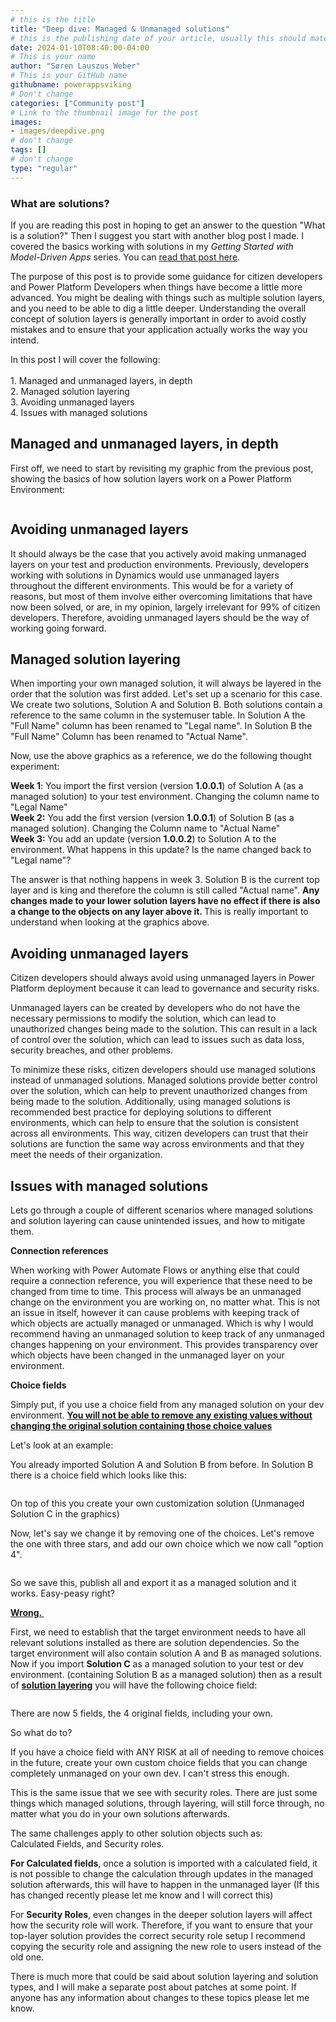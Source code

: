 ```yaml
---
# this is the title
title: "Deep dive: Managed & Unmanaged solutions"
# this is the publishing date of your article, usually this should match "now"
date: 2024-01-10T08:40:00-04:00
# This is your name
author: "Søren Lauszus Weber"
# This is your GitHub name
githubname: powerappsviking
# Don't change
categories: ["Community post"]
# Link to the thumbnail image for the post
images: 
- images/deepdive.png
# don't change
tags: []
# don't change
type: "regular"
---
```


<!-- wp:heading {"level":3} -->
<h3 class="wp-block-heading">What are solutions?</h3>
<!-- /wp:heading -->

<!-- wp:paragraph -->
<p>If you are reading this post in hoping to get an answer to the question "What is a solution?" Then I suggest you start with another blog post I made. I covered the basics working with solutions in my <em>Getting Started with Model-Driven Apps </em>series. You can <a href="https://powerappsviking.com/2023/06/12/working-with-solutions/">read that post here</a>.</p>
<!-- /wp:paragraph -->

<!-- wp:paragraph -->
<p></p>
<!-- /wp:paragraph -->

<!-- wp:paragraph -->
<p>The purpose of this post is to provide some guidance for citizen developers and Power Platform Developers when things have become a little more advanced. You might be dealing with things such as multiple solution layers, and you need to be able to dig a little deeper. Understanding the overall concept of solution layers is generally important in order to avoid costly mistakes and to ensure that your application actually works the way you intend.</p>
<!-- /wp:paragraph -->

<!-- wp:paragraph -->
<p>In this post I will cover the following:<br><br>1. Managed and unmanaged layers, in depth<br>2. Managed solution layering<br>3. Avoiding unmanaged layers<br>4. Issues with managed solutions</p>
<!-- /wp:paragraph -->

<!-- wp:heading -->
<h2 class="wp-block-heading">Managed and unmanaged layers, in depth</h2>
<!-- /wp:heading -->

<!-- wp:paragraph -->
<p>First off, we need to start by revisiting my graphic from the previous post, showing the basics of how solution layers work on a Power Platform Environment:</p>
<!-- /wp:paragraph -->

<!-- wp:image {"id":160,"sizeSlug":"large","linkDestination":"none"} -->
<figure class="wp-block-image size-large"><img src="https://powerappsviking.files.wordpress.com/2023/08/2023-08-12_19-51-54.png?w=1024" alt="" class="wp-image-160" /></figure>
<!-- /wp:image -->

<!-- wp:paragraph -->
<p></p>
<!-- /wp:paragraph -->

<!-- wp:heading -->
<h2 class="wp-block-heading">Avoiding unmanaged layers</h2>
<!-- /wp:heading -->

<!-- wp:paragraph -->
<p>It should always be the case that you actively avoid making unmanaged layers on your test and production environments. Previously, developers working with solutions in Dynamics would use unmanaged layers throughout the different environments. This would be for a variety of reasons, but most of them involve either overcoming limitations that have now been solved, or are, in my opinion, largely irrelevant for 99% of citizen developers. Therefore, avoiding unmanaged layers should be the way of working going forward.</p>
<!-- /wp:paragraph -->

<!-- wp:heading -->
<h2 class="wp-block-heading">Managed solution layering</h2>
<!-- /wp:heading -->

<!-- wp:paragraph -->
<p>When importing your own managed solution, it will always be layered in the order that the solution was first added. Let's set up a scenario for this case. <br>We create two solutions, Solution A and Solution B. Both solutions contain a reference to the same column in the systemuser table. In Solution A the "Full Name" column has been renamed to "Legal name". In Solution B the "Full Name" Column has been renamed to "Actual Name".</p>
<!-- /wp:paragraph -->

<!-- wp:paragraph -->
<p>Now, use the above graphics as a reference, we do the following thought experiment:</p>
<!-- /wp:paragraph -->

<!-- wp:paragraph -->
<p><strong>Week 1</strong>: You import the first version (version <strong>1.0.0.1</strong>) of Solution A (as a managed solution) to your test environment. Changing the column name to "Legal Name"<br><strong>Week 2:</strong> You add the first version (version <strong>1.0.0.1</strong>) of Solution B (as a managed solution). Changing the Column name to "Actual Name"<br><strong>Week 3: </strong> You add an update (version <strong>1.0.0.2</strong>) to Solution A to the environment. What happens in this update? Is the name changed back to "Legal name"?</p>
<!-- /wp:paragraph -->

<!-- wp:paragraph -->
<p>The answer is that nothing happens in week 3. Solution B is the current top layer and is king and therefore the column is still called "Actual name". <strong>Any changes made to your lower solution layers have no effect if there is also a change to the objects on any layer above it. </strong>This is really important to understand when looking at the graphics above.</p>
<!-- /wp:paragraph -->

<!-- wp:heading -->
<h2 class="wp-block-heading">Avoiding unmanaged layers</h2>
<!-- /wp:heading -->

<!-- wp:paragraph -->
<p>Citizen developers should always avoid using unmanaged layers in Power Platform deployment because it can lead to governance and security risks.</p>
<!-- /wp:paragraph -->

<!-- wp:paragraph -->
<p>Unmanaged layers can be created by developers who do not have the necessary permissions to modify the solution, which can lead to unauthorized changes being made to the solution. This can result in a lack of control over the solution, which can lead to issues such as data loss, security breaches, and other problems.</p>
<!-- /wp:paragraph -->

<!-- wp:paragraph -->
<p>To minimize these risks, citizen developers should use managed solutions instead of unmanaged solutions. Managed solutions provide better control over the solution, which can help to prevent unauthorized changes from being made to the solution. Additionally, using managed solutions is recommended best practice for deploying solutions to different environments, which can help to ensure that the solution is consistent across all environments. This way, citizen developers can trust that their solutions are function the same way across environments and that they meet the needs of their organization.</p>
<!-- /wp:paragraph -->

<!-- wp:heading -->
<h2 class="wp-block-heading">Issues with managed solutions</h2>
<!-- /wp:heading -->

<!-- wp:paragraph -->
<p>Lets go through a couple of different scenarios where managed solutions and solution layering can cause unintended issues, and how to mitigate them. </p>
<!-- /wp:paragraph -->

<!-- wp:paragraph -->
<p><strong>Connection references</strong></p>
<!-- /wp:paragraph -->

<!-- wp:paragraph -->
<p>When working with Power Automate Flows or anything else that could require a connection reference, you will experience that these need to be changed from time to time. This process will always be an unmanaged change on the environment you are working on, no matter what. This is not an issue in itself, however it can cause problems with keeping track of which objects are actually managed or unmanaged. Which is why I would recommend having an unmanaged solution to keep track of any unmanaged changes happening on your environment. This provides transparency over which objects have been changed in the unmanaged layer on your environment.</p>
<!-- /wp:paragraph -->

<!-- wp:paragraph -->
<p><strong>Choice fields</strong></p>
<!-- /wp:paragraph -->

<!-- wp:paragraph -->
<p>Simply put, if you use a choice field from any managed solution on your dev environment. <strong><u>You will not be able to remove any existing values without changing the original solution containing those choice values</u></strong></p>
<!-- /wp:paragraph -->

<!-- wp:paragraph -->
<p>Let's look at an example:</p>
<!-- /wp:paragraph -->

<!-- wp:paragraph -->
<p>You already imported Solution A and Solution B from before. In Solution B there is a choice field which looks like this:<br></p>
<!-- /wp:paragraph -->

<!-- wp:image {"id":179,"sizeSlug":"large","linkDestination":"none"} -->
<figure class="wp-block-image size-large"><img src="https://powerappsviking.files.wordpress.com/2023/08/image.jpeg?w=708" alt="" class="wp-image-179" /></figure>
<!-- /wp:image -->

<!-- wp:paragraph -->
<p>On top of this you create your own customization solution (Unmanaged Solution C in the graphics)</p>
<!-- /wp:paragraph -->

<!-- wp:paragraph -->
<p>Now, let's say we change it by removing one of the choices. Let's remove the one with three stars, and add our own choice which we now call "option 4".</p>
<!-- /wp:paragraph -->

<!-- wp:image {"id":180,"sizeSlug":"large","linkDestination":"none"} -->
<figure class="wp-block-image size-large"><img src="https://powerappsviking.files.wordpress.com/2023/08/image-1.jpeg?w=561" alt="" class="wp-image-180" /></figure>
<!-- /wp:image -->

<!-- wp:paragraph -->
<p>So we save this, publish all and export it as a managed solution and it works. Easy-peasy right?</p>
<!-- /wp:paragraph -->

<!-- wp:paragraph -->
<p><strong><u>Wrong.&nbsp;</u></strong></p>
<!-- /wp:paragraph -->

<!-- wp:paragraph -->
<p>First, we need to establish that the target environment needs to have all relevant solutions installed as there are solution dependencies. So the target environment will also contain solution A and B as managed solutions. Now if you import <strong>Solution C</strong> as a managed solution to your test or dev environment. (containing Solution B as a managed solution) then as a result of <strong><u>solution layering</u></strong> you will have the following choice field:</p>
<!-- /wp:paragraph -->

<!-- wp:image {"id":181,"sizeSlug":"large","linkDestination":"none"} -->
<figure class="wp-block-image size-large"><img src="https://powerappsviking.files.wordpress.com/2023/08/image-2.jpeg?w=563" alt="" class="wp-image-181" /></figure>
<!-- /wp:image -->

<!-- wp:paragraph -->
<p>There are now 5 fields, the 4 original fields, including your own.</p>
<!-- /wp:paragraph -->

<!-- wp:paragraph -->
<p>So what do to?</p>
<!-- /wp:paragraph -->

<!-- wp:paragraph -->
<p>If you have a choice field with ANY RISK at all of needing to remove choices in the future, create your own custom choice fields that you can change completely unmanaged on your own dev. I can't stress this enough.&nbsp;</p>
<!-- /wp:paragraph -->

<!-- wp:paragraph -->
<p>This is the same issue that we see with security roles. There are just some things which managed solutions, through layering, will still force through, no matter what you do in your own solutions afterwards.</p>
<!-- /wp:paragraph -->

<!-- wp:paragraph -->
<p>The same challenges apply to other solution objects such as: <br>Calculated Fields, and Security roles.</p>
<!-- /wp:paragraph -->

<!-- wp:paragraph -->
<p><strong>For Calculated fields</strong>, once a solution is imported with a calculated field, it is not possible to change the calculation through updates in the managed solution afterwards, this will have to happen in the unmanaged layer (If this has changed recently please let me know and I will correct this)</p>
<!-- /wp:paragraph -->

<!-- wp:paragraph -->
<p>For <strong>Security Roles</strong>, even changes in the deeper solution layers will affect how the security role will work. Therefore, if you want to ensure that your top-layer solution provides the correct security role setup I recommend copying the security role and assigning the new role to users instead of the old one.</p>
<!-- /wp:paragraph -->

<!-- wp:paragraph -->
<p>There is much more that could be said about solution layering and solution types, and I will make a separate post about patches at some point. If anyone has any information about changes to these topics please let me know.</p>
<!-- /wp:paragraph -->
